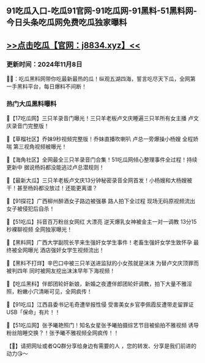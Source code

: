 91吃瓜入口-吃瓜91官网-91吃瓜网-91黑料-51黑料网-今日头条吃瓜网免费吃瓜独家曝料
----
[>>点击吃瓜【官网：j8834.xyz】<<](https://j8834.xyz/)
----
<h3>更新时间：2024年11月8日</h3>

🔞📢：吃瓜黑料网带你吃最新最热的瓜！纵观五湖四海，誓言吃尽天下瓜，全网第一手黑料平台，每日爆料不间断！

<h3>热门大瓜黑料曝料</h3>

📢【17吃瓜网】三只羊录音门曝光！三只羊老板卢文庆睡遍三只羊所有女主播 卢文庆录音门完整版！

📢【草榴社区】乔妹9秒视频完整版！乔妹直播吹喇叭 卢总一旁爆操小杨嫂 全程娇喘 第三视角视频被曝光！

📢【海角社区】全网最全三只羊录音门合集！51吃瓜网倾心整理事件全过程！持续更新中 据说杨妈都没能逃过卢总潜规则！

📢【最新大瓜】三只羊老板卢文庆13分钟秘密录音全网首发！小杨嫂和大杨嫂被干！甚至杨妈都没放过！还能更离谱？

📢【91探花】广西柳州醉酒女子路边被强暴 路人拍下全过程 现场无码原视频流出 女子被侵犯后自杀！

📢【51吃瓜】抖音百万粉丝女网红 大漂亮 逆天爆乳女神被金主一对一调教 13分15秒裸聊视频 全网独家曝光！

📢【黑料网】广西大学副院长芋来生强奸女学生事件！老畜生强奸女学生致怀孕 最终被全网曝光 酒店强奸女学生视频流出！

📢【黑料不打烊】辛巴口中被三只羊送进监狱的小女孩就是沫沫 为替卢文庆顶罪而被判四年 同时被网友挖出沫沫早年下海视频！

📢【吃瓜黑料】伴郎团轮奸新娘，新婚之夜遭伴郎团轮奸调教，拍下大量不雅淫照，粉嫩小穴清晰可见，全网疯传！

📢【91吃瓜】江西县委书记毛奇遭举报性侵 受害美女乡官李佩霞反遭带走留罪证USB「保命」有片！！

📢【51吃瓜网】张予曦艳照门！知名女星张予曦拍摄综艺节目被偷拍不雅视频 诱导粉丝陪睡交换？！张予曦不雅视频全网疯传！！



【🔞】请把网址或者QQ群分享给身边有需要的人 ，您的转发、分享是我们前进的动力😘～


